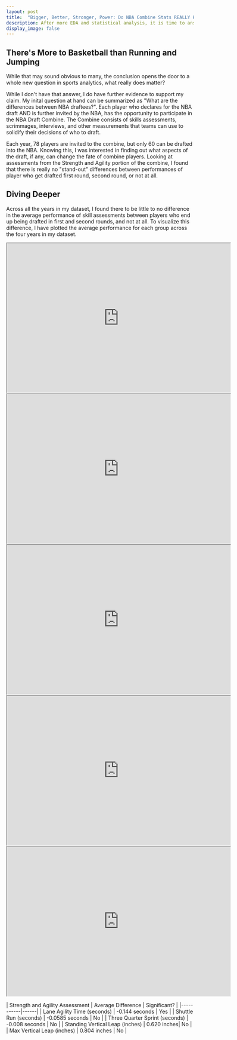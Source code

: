 ```yaml
---
layout: post
title:  "Bigger, Better, Stronger, Power: Do NBA Combine Stats REALLY Have an Effect on Draft Order?"
description: After more EDA and statistical analysis, it is time to answer the question in my latest blog post, "Which metrics stand out as the deciders of the next best players?" And for any doubters, further exploration can be done on my dataset using my streamlit app!
display_image: false
---
```


## There's More to Basketball than Running and Jumping

While that may sound obvious to many, the conclusion opens the door to a whole new question in sports analytics, what really does matter?

While I don't have that answer, I do have further evidence to support my claim. My inital question at hand can be summarized as "What are the differences between NBA draftees?". Each player who declares for the NBA draft AND is further invited by the NBA, has the opportunity to participate in the NBA Draft Combine. The Combine consists of skills assessments, scrimmages, interviews, and other measurements that teams can use to solidify their decisions of who to draft.

Each year, 78 players are invited to the combine, but only 60 can be drafted into the NBA. Knowing this, I was interested in finding out what aspects of the draft, if any, can change the fate of combine players. Looking at assessments from the Strength and Agility portion of the combine, I found that there is really no "stand-out" differences between performances of player who get drafted first round, second round, or not at all.

## Diving Deeper

Across all the years in my dataset, I found there to be little to no difference in the average performance of skill assessments between players who end up being drafted in first and second rounds, and not at all. To visualize this difference, I have plotted the average performance for each group across the four years in my dataset.

<iframe src="https://mfaulconer.github.io/Stat386-Blog/assets/plots/Lane_Agility_Comparison.html" width="600" height="400"></iframe>

<iframe src="https://mfaulconer.github.io/Stat386-Blog/assets/plots/Shuttle_Run_Comparison.html" width="600" height="400"></iframe>

<iframe src="https://mfaulconer.github.io/Stat386-Blog/assets/plots/Three_Q_Comparison.html" width="600" height="400"></iframe>

<iframe src="https://mfaulconer.github.io/Stat386-Blog/assets/plots/Standing_Bar_Comparison.html" width="600" height="400"></iframe>

<iframe src="https://mfaulconer.github.io/Stat386-Blog/assets/plots/Approach_Bar_Comparison.html" width="600" height="400"></iframe>

| Strength and Agility Assessment | Average Difference | Significant? |
|-----------|------| 
| Lane Agility Time (seconds) | -0.144 seconds | Yes |
| Shuttle Run (seconds) | -0.0585 seconds | No |
| Three Quarter Sprint (seconds) | -0.008 seconds | No |
| Standing Vertical Leap (inches) | 0.620 inches| No |
| Max Vertical Leap (inches) | 0.804 inches | No |
